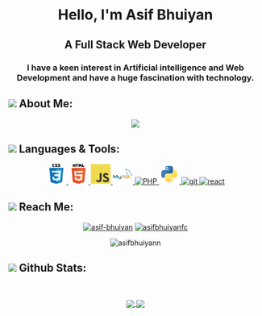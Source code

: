 
<h1 align="center">Hello, I'm Asif Bhuiyan </h1>
<h2 align="center">A Full Stack Web Developer</h2>
<h3 align="center">I have a keen interest in Artificial intelligence and Web Development and have a huge fascination with technology.</h3>


## <img src="https://media.giphy.com/media/WUlplcMpOCEmTGBtBW/giphy.gif" width="40"> **About Me:**

<!--- 🔭 I’m currently working on **a Personal Project.**-->
<!-- - 🌱 I’m currently learning **PHP and JS.** -->
<!-- - 👯 I’m looking to collaborate on **Java and Web Projects.** -->
<!--- 👨‍💻 All of my projects are available at <a href="https://github.com/asifbhuiyann?tab=repositories" target="blank"><img align="center" src="https://raw.githubusercontent.com/rahuldkjain/github-profile-readme-generator/master/src/images/icons/Social/github.svg" alt="asifbhuiyann" height="30" width="40" /></a>
- 💬 Ask me about **Web Developing.**  -->

<p align="center">
   <img align="center" src="https://github-readme-streak-stats.herokuapp.com/?user=asifbhuiyann&theme=radical&hide_border=true"/>
</p>

## <img src="https://media.giphy.com/media/j2pOGeGYKe2xCCKwfi/giphy.gif" width="40"> **Languages & Tools:**

<p align="center"> 
<a href="https://www.w3schools.com/css/" target="_blank"> <img src="https://raw.githubusercontent.com/devicons/devicon/master/icons/css3/css3-original-wordmark.svg" alt="css3" width="40" height="40"/> </a> </a> 
<a href="https://www.w3.org/html/" target="_blank"> <img src="https://raw.githubusercontent.com/devicons/devicon/master/icons/html5/html5-original-wordmark.svg" alt="html5" width="40" height="40"/> </a>
<a href="https://developer.mozilla.org/en-US/docs/Web/JavaScript" target="_blank"> <img src="https://raw.githubusercontent.com/devicons/devicon/master/icons/javascript/javascript-original.svg" alt="javascript" width="40" height="40"/> </a>  
<a href="https://www.mysql.com/" target="_blank"> <img src="https://raw.githubusercontent.com/devicons/devicon/master/icons/mysql/mysql-original-wordmark.svg" alt="mysql" width="40" height="40"/> </a>
 <a href="https://php.net/" target="_blank"><img src="https://cdn.jsdelivr.net/gh/devicons/devicon/icons/php/php-original.svg" alt="PHP" width="40" height="40"/> </a>
<!-- <a href="https://www.java.com/en/" target="_blank"> <img src="https://cdn.jsdelivr.net/gh/devicons/devicon/icons/java/java-original.svg"  alt="java" width="40" height="40" /></a> </a> -->
<a href="https://www.python.org" target="_blank"> <img src="https://raw.githubusercontent.com/devicons/devicon/master/icons/python/python-original.svg" alt="python" width="40" height="40"/> </a>
<a href="https://git-scm.com/" target="_blank"><img src="https://cdn.jsdelivr.net/gh/devicons/devicon/icons/git/git-original.svg" alt="git" width="40" height="40"/> </a>
 <a href="https://reactjs.org/" target="_blank"><img src="https://cdn.jsdelivr.net/gh/devicons/devicon/icons/react/react-original.svg" alt="react" width="40" height="40"/> </a> 

</p>

## <img src="https://media.giphy.com/media/LnQjpWaON8nhr21vNW/giphy.gif" width="40"> **Reach Me:** ️

<p align="center">
<a href="https://www.linkedin.com/in/asif-bhuiyan-a1b701202/?originalSubdomain=bd" target="_blank"><img align="center" src="https://img.shields.io/badge/-LinkedIn-0e76a8?style=flat-square&logo=Linkedin&logoColor=white" alt="asif-bhuiyan" /></a>
<!-- <a href="https://github.com/asifbhuiyann" target="_blank"><img align="center" src="https://img.shields.io/badge/Website-3b5998?style=flat-square&logo=google-chrome&logoColor=white" alt="asifbhuiyann" /></a> -->
<a href="mailto:asifbhuiyanfc@gmail.com" target="_blank"><img align="center" src="https://img.shields.io/badge/-Gmail-EA4335?style=flat-square&logo=Gmail&logoColor=white" alt="asifbhuiyanfc" /></a>
<p align="center"> <img src="https://komarev.com/ghpvc/?username=asifbhuiyann&label=Visitors&color=0088cc&style=flat-square" alt="asifbhuiyann" /> </p>

## <img src="https://media.giphy.com/media/ZCN6F3FAkwsyOGU2RS/giphy.gif" width="40"> **Github Stats:**

 <br />
 <p align="center">
  <a href="https://github.com/asifbhuiyann">
   <img width="430" align="center" src="https://github-readme-stats.vercel.app/api?username=asifbhuiyann&show_icons=true&theme=radical&count_private=true">
  </a>
  <a href="https://github.com/asifbhuiyann/github-readme-stats">
    <img align="center" src="https://github-readme-stats.anuraghazra1.vercel.app/api/top-langs/?username=asifbhuiyann&layout=compact&theme=radical&langs_count=6" />
  </a>
 </p>

 <br />
<!-- <p align="center">
  <a href="https://github.com/ryo-ma/github-profile-trophy">
   <img src="https://github-profile-trophy.vercel.app/?username=asifbhuiyann&column=8&theme=darkhub"/>
  </a>
 </p>
 -->

